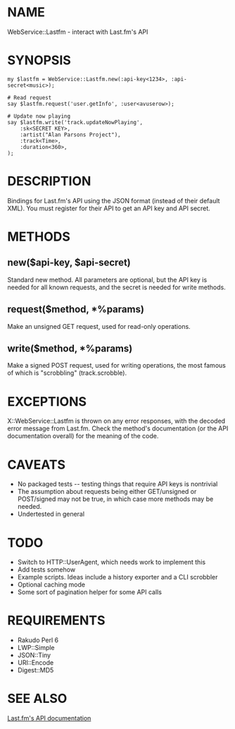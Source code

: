 # NAME

WebService::Lastfm - interact with Last.fm's API

# SYNOPSIS

```perl6
my $lastfm = WebService::Lastfm.new(:api-key<1234>, :api-secret<music>);

# Read request
say $lastfm.request('user.getInfo', :user<avuserow>);

# Update now playing
say $lastfm.write('track.updateNowPlaying',
    :sk<SECRET KEY>,
    :artist("Alan Parsons Project"),
    :track<Time>,
    :duration<360>,
);
```

# DESCRIPTION

Bindings for Last.fm's API using the JSON format (instead of their default
XML). You must register for their API to get an API key and API secret.

# METHODS

## new($api-key, $api-secret)

Standard new method. All parameters are optional, but the API key is needed for
all known requests, and the secret is needed for write methods.

## request($method, \*%params)

Make an unsigned GET request, used for read-only operations.

## write($method, \*%params)

Make a signed POST request, used for writing operations, the most famous of
which is "scrobbling" (track.scrobble).

# EXCEPTIONS

X::WebService::Lastfm is thrown on any error responses, with the decoded error
message from Last.fm. Check the method's documentation (or the API
documentation overall) for the meaning of the code.

# CAVEATS

- No packaged tests -- testing things that require API keys is nontrivial
- The assumption about requests being either GET/unsigned or POST/signed may
  not be true, in which case more methods may be needed.
- Undertested in general

# TODO

- Switch to HTTP::UserAgent, which needs work to implement this
- Add tests somehow
- Example scripts. Ideas include a history exporter and a CLI scrobbler
- Optional caching mode
- Some sort of pagination helper for some API calls

# REQUIREMENTS

- Rakudo Perl 6
- LWP::Simple
- JSON::Tiny
- URI::Encode
- Digest::MD5

# SEE ALSO

[Last.fm's API documentation](http://www.last.fm/api/intro)
